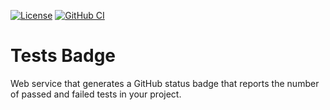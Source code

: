 [![License](https://img.shields.io/badge/license-Apache%20License%202.0-blue.svg)](https://opensource.org/licenses/Apache-2.0)
[![GitHub CI](https://github.com/gbevin/tests-badge/actions/workflows/gradle.yml/badge.svg)](https://github.com/gbevin/tests-badge/actions/workflows/gradle.yml)

# Tests Badge

Web service that generates a GitHub status badge that reports the number
of passed and failed tests in your project.